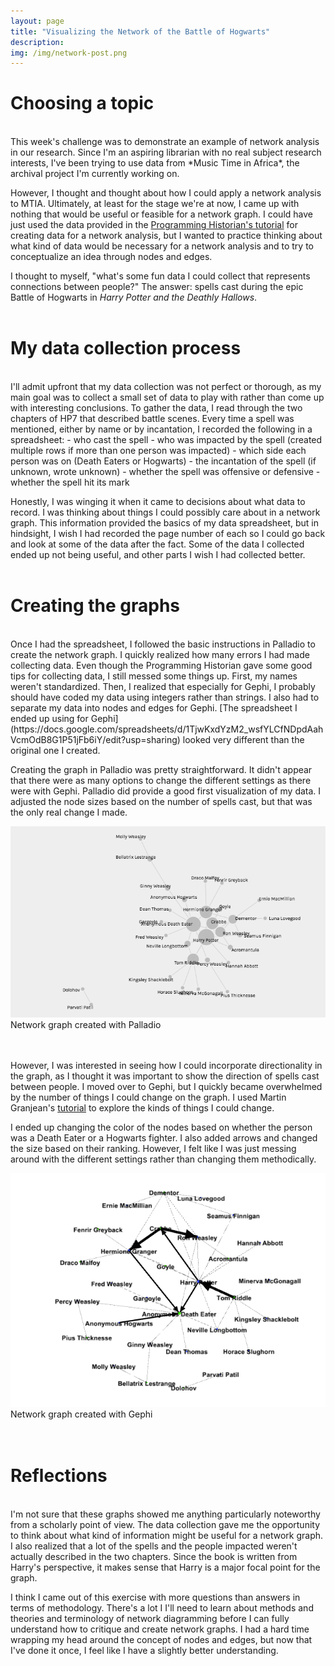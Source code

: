 ```yaml
---
layout: page
title: "Visualizing the Network of the Battle of Hogwarts"
description:
img: /img/network-post.png
---
```


# Choosing a topic
<br>
This week's challenge was to demonstrate an example of network analysis in our research. Since I'm an aspiring librarian with no real subject research interests, I've been trying to use data from *Music Time in Africa*, the archival project I'm currently working on.

However, I thought and thought about how I could apply a network analysis to MTIA. Ultimately, at least for the stage we're at now, I came up with nothing that would be useful or feasible for a network graph. I could have just used the data provided in the [Programming Historian's tutorial](http://programminghistorian.org/lessons/creating-network-diagrams-from-historical-sources) for creating data for a network analysis, but I wanted to practice thinking about what kind of data would be necessary for a network analysis and to try to conceptualize an idea through nodes and edges.

I thought to myself, "what's some fun data I could collect that represents connections between people?" The answer: spells cast during the epic Battle of Hogwarts in *Harry Potter and the Deathly Hallows*.
<br/>
<br/>
# My data collection process
<br/>
I'll admit upfront that my data collection was not perfect or thorough, as my main goal was to collect a small set of data to play with rather than come up with interesting conclusions. To gather the data, I read through the two chapters of HP7 that described battle scenes. Every time a spell was mentioned, either by name or by incantation, I recorded the following in a spreadsheet:
- who cast the spell
- who was impacted by the spell (created multiple rows if more than one person was impacted)
- which side each person was on (Death Eaters or Hogwarts)
- the incantation of the spell (if unknown, wrote unknown)
- whether the spell was offensive or defensive
- whether the spell hit its mark

Honestly, I was winging it when it came to decisions about what data to record. I was thinking about things I could possibly care about in a network graph. This information provided the basics of my data spreadsheet, but in hindsight, I wish I had recorded the page number of each so I could go back and look at some of the data after the fact. Some of the data I collected ended up not being useful, and other parts I wish I had collected better.
<br/>
<br/>
# Creating the graphs
<br/>
Once I had the spreadsheet, I followed the basic instructions in Palladio to create the network graph. I quickly realized how many errors I had made collecting data. Even though the Programming Historian gave some good tips for collecting data, I still messed some things up. First, my names weren't standardized. Then, I realized that especially for Gephi, I probably should have coded my data using integers rather than strings. I also had to separate my data into nodes and edges for Gephi. [The spreadsheet I ended up using for Gephi](https://docs.google.com/spreadsheets/d/1TjwKxdYzM2_wsfYLCfNDpdAahVcmOdB8G1P51jFb6iY/edit?usp=sharing) looked very different than the original one I created.

Creating the graph in Palladio was pretty straightforward. It didn't appear that there were as many options to change the different settings as there were with Gephi. Palladio did provide a good first visualization of my data. I adjusted the node sizes based on the number of spells cast, but that was the only real change I made.

<div class="img_row">
	<img class="col three" src="/img/network-post/palladio.png" alt="Network graph of Harry Potter characters" title="Palladio network graph"/>
</div>
<div class="col three caption">
	Network graph created with Palladio
</div>
<br/>
<br/>

However, I was interested in seeing how I could incorporate directionality in the graph, as I thought it was important to show the direction of spells cast between people. I moved over to Gephi, but I quickly became overwhelmed by the number of things I could change on the graph. I used Martin Granjean's [tutorial](http://www.martingrandjean.ch/gephi-introduction/) to explore the kinds of things I could change.

I ended up changing the color of the nodes based on whether the person was a Death Eater or a Hogwarts fighter. I also added arrows and changed the size based on their ranking. However, I felt like I was just messing around with the different settings rather than changing them methodically.

<div class="img_row">
	<img class="col three" src="/img/network-post/gephi.png" alt="Network graph of Harry Potter characters" title="Gephi network graph"/>
</div>
<div class="col three caption">
	Network graph created with Gephi
</div>
<br/>
<br/>

# Reflections
<br/>
I'm not sure that these graphs showed me anything particularly noteworthy from a scholarly point of view. The data collection gave me the opportunity to think about what kind of information might be useful for a network graph. I also realized that a lot of the spells and the people impacted weren't actually described in the two chapters. Since the book is written from Harry's perspective, it makes sense that Harry is a major focal point for the graph.

I think I came out of this exercise with more questions than answers in terms of methodology. There's a lot I  I'll need to learn about methods and theories and terminology of network diagramming before I can fully understand how to critique and create network graphs. I had a hard time wrapping my head around the concept of nodes and edges, but now that I've done it once, I feel like I have a slightly better understanding.
